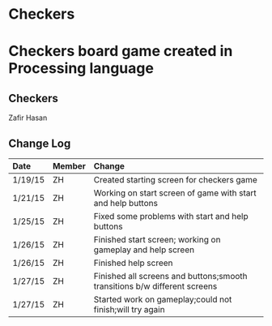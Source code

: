# Checkers
Checkers board game created in Processing language
=======================
Checkers
-----------------------
Zafir Hasan

Change Log
----------
| Date    | Member   | Change     |
|:--------|:---------|:-----------|
| 1/19/15 | ZH       |Created starting screen for checkers game|
| 1/21/15 | ZH       |Working on start screen of game with start and help buttons| 
| 1/25/15 | ZH       |Fixed some problems with start and help buttons|
| 1/26/15 | ZH       |Finished start screen; working on gameplay and help screen|
| 1/26/15 | ZH       |Finished help screen|
| 1/27/15 | ZH       |Finished all screens and buttons;smooth transitions b/w different screens|
| 1/27/15 | ZH       |Started work on gameplay;could not finish;will try again|
